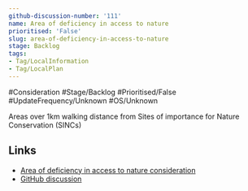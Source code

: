 ```yaml
---
github-discussion-number: '111'
name: Area of deficiency in access to nature
prioritised: 'False'
slug: area-of-deficiency-in-access-to-nature
stage: Backlog
tags:
- Tag/LocalInformation
- Tag/LocalPlan
---
```


#Consideration #Stage/Backlog #Prioritised/False #UpdateFrequency/Unknown #OS/Unknown

Areas over 1km walking distance from Sites of importance for Nature Conservation (SINCs)

## Links

* [Area of deficiency in access to nature consideration](https://design.planning.data.gov.uk/planning-consideration/area-of-deficiency-in-access-to-nature)
* [GitHub discussion](https://github.com/digital-land/data-standards-backlog/discussions/111)